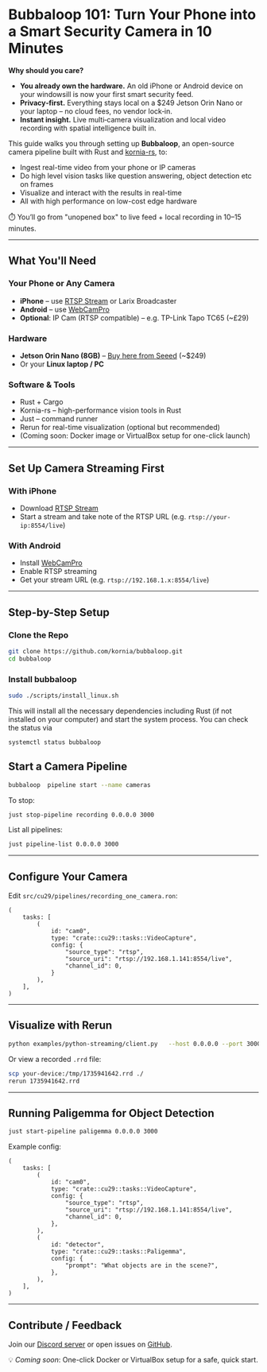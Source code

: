 # Bubbaloop 101: Turn Your Phone into a Smart Security Camera in 10 Minutes

**Why should you care?**

- **You already own the hardware.** An old iPhone or Android device on your windowsill is now your first smart security feed.
- **Privacy‑first.** Everything stays local on a $249 Jetson Orin Nano or your laptop – no cloud fees, no vendor lock‑in.
- **Instant insight.** Live multi‑camera visualization and local video recording with spatial intelligence built in.

This guide walks you through setting up **Bubbaloop**, an open-source camera pipeline built with Rust and [kornia-rs](https://github.com/kornia/kornia-rs), to:

- Ingest real-time video from your phone or IP cameras
- Do high level vision tasks like question answering, object detection etc  on frames
- Visualize and interact with the results in real-time
- All with high performance on low-cost edge hardware

⏱️ You’ll go from "unopened box" to live feed + local recording in 10–15 minutes.

---

## What You'll Need

### Your Phone or Any Camera

- **iPhone** – use [RTSP Stream](https://apps.apple.com/us/app/rtsp-stream/id6474928937) or Larix Broadcaster
- **Android** – use [WebCamPro](https://play.google.com/store/apps/details?id=com.shenyaocn.android.WebCamPro&hl=en) 
- **Optional**: IP Cam (RTSP compatible) – e.g. TP-Link Tapo TC65 (~£29)

### Hardware

- **Jetson Orin Nano (8GB)** – [Buy here from Seeed](https://www.seeedstudio.com/NVIDIAr-Jetson-Orintm-Nano-Developer-Kit-p-5617.html) (~$249)
- Or your **Linux laptop / PC**

### Software & Tools

- Rust + Cargo
- Kornia-rs – high-performance vision tools in Rust
- Just – command runner
- Rerun for real-time visualization (optional but recommended)
- (Coming soon: Docker image or VirtualBox setup for one-click launch)

---

## Set Up Camera Streaming First

### With iPhone
- Download [RTSP Stream](https://apps.apple.com/us/app/rtsp-stream/id6474928937)
- Start a stream and take note of the RTSP URL (e.g. `rtsp://your-ip:8554/live`)

### With Android
- Install [WebCamPro](https://play.google.com/store/apps/details?id=com.shenyaocn.android.WebCamPro&hl=en)
- Enable RTSP streaming
- Get your stream URL (e.g. `rtsp://192.168.1.x:8554/live`)

---

## Step-by-Step Setup


### Clone the Repo
```bash
git clone https://github.com/kornia/bubbaloop.git
cd bubbaloop
```

### Install bubbaloop
```bash
sudo ./scripts/install_linux.sh
```
This will install all the necessary dependencies including Rust (if not installed on your computer) and start the system process. You can check the status via

```
systemctl status bubbaloop
```


## Start a Camera Pipeline

```bash
bubbaloop  pipeline start --name cameras
```

To stop:
```bash
just stop-pipeline recording 0.0.0.0 3000
```

List all pipelines:
```bash
just pipeline-list 0.0.0.0 3000
```

---

## Configure Your Camera

Edit `src/cu29/pipelines/recording_one_camera.ron`:
```ron
(
    tasks: [
        (
            id: "cam0",
            type: "crate::cu29::tasks::VideoCapture",
            config: {
                "source_type": "rtsp",
                "source_uri": "rtsp://192.168.1.141:8554/live",
                "channel_id": 0,
            }
        ),
    ],
)
```

---

## Visualize with Rerun

```bash
python examples/python-streaming/client.py   --host 0.0.0.0 --port 3000 --cameras 0
```

Or view a recorded `.rrd` file:
```bash
scp your-device:/tmp/1735941642.rrd ./
rerun 1735941642.rrd
```

---

## Running Paligemma for Object Detection

```bash
just start-pipeline paligemma 0.0.0.0 3000
```

Example config:
```ron
(
    tasks: [
        (
            id: "cam0",
            type: "crate::cu29::tasks::VideoCapture",
            config: {
                "source_type": "rtsp",
                "source_uri": "rtsp://192.168.1.141:8554/live",
                "channel_id": 0,
            },
        ),
        (
            id: "detector",
            type: "crate::cu29::tasks::Paligemma",
            config: {
                "prompt": "What objects are in the scene?",
            },
        ),
    ],
)
```

---

## Contribute / Feedback

Join our [Discord server](https://discord.com/invite/HfnywwpBnD) or open issues on [GitHub](https://github.com/kornia/bubbaloop).

💡 *Coming soon*: One-click Docker or VirtualBox setup for a safe, quick start.

